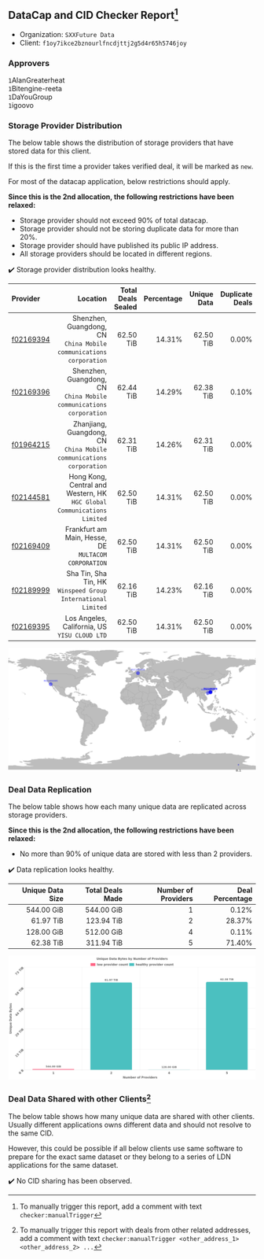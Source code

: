 ## DataCap and CID Checker Report[^1]
 - Organization: `SXXFuture Data`
 - Client: `f1oy7ikce2bznourlfncdjttj2g5d4r65h5746joy`
### Approvers
`1`AlanGreaterheat<br/>`1`Bitengine-reeta<br/>`1`DaYouGroup<br/>`1`igoovo

### Storage Provider Distribution
The below table shows the distribution of storage providers that have stored data for this client.

If this is the first time a provider takes verified deal, it will be marked as `new`.

For most of the datacap application, below restrictions should apply.

**Since this is the 2nd allocation, the following restrictions have been relaxed:**
 - Storage provider should not exceed 90% of total datacap.
 - Storage provider should not be storing duplicate data for more than 20%.
 - Storage provider should have published its public IP address.
 - All storage providers should be located in different regions.

✔️ Storage provider distribution looks healthy.

| Provider                                              |                                                                   Location | Total Deals Sealed | Percentage | Unique Data | Duplicate Deals |
| :---------------------------------------------------- | -------------------------------------------------------------------------: | -----------------: | ---------: | ----------: | --------------: |
| [f02169394](https://filfox.info/en/address/f02169394) |      Shenzhen, Guangdong, CN<br/>`China Mobile communications corporation` |          62.50 TiB |     14.31% |   62.50 TiB |           0.00% |
| [f02169396](https://filfox.info/en/address/f02169396) |      Shenzhen, Guangdong, CN<br/>`China Mobile communications corporation` |          62.44 TiB |     14.29% |   62.38 TiB |           0.10% |
| [f01964215](https://filfox.info/en/address/f01964215) |     Zhanjiang, Guangdong, CN<br/>`China Mobile communications corporation` |          62.31 TiB |     14.26% |   62.31 TiB |           0.00% |
| [f02144581](https://filfox.info/en/address/f02144581) | Hong Kong, Central and Western, HK<br/>`HGC Global Communications Limited` |          62.50 TiB |     14.31% |   62.50 TiB |           0.00% |
| [f02169409](https://filfox.info/en/address/f02169409) |                    Frankfurt am Main, Hesse, DE<br/>`MULTACOM CORPORATION` |          62.50 TiB |     14.31% |   62.50 TiB |           0.00% |
| [f02189999](https://filfox.info/en/address/f02189999) |            Sha Tin, Sha Tin, HK<br/>`Winspeed Group International Limited` |          62.16 TiB |     14.23% |   62.16 TiB |           0.00% |
| [f02169395](https://filfox.info/en/address/f02169395) |                           Los Angeles, California, US<br/>`YISU CLOUD LTD` |          62.50 TiB |     14.31% |   62.50 TiB |           0.00% |

<img src="https://raw.githubusercontent.com/data-preservation-programs/filplus-checker-assets/main/filecoin-project/filecoin-plus-large-datasets/issues/1749/1688394091672.png"/>

### Deal Data Replication
The below table shows how each many unique data are replicated across storage providers.


**Since this is the 2nd allocation, the following restrictions have been relaxed:**
- No more than 90% of unique data are stored with less than 2 providers.

✔️ Data replication looks healthy.

| Unique Data Size | Total Deals Made | Number of Providers | Deal Percentage |
| ---------------: | ---------------: | ------------------: | --------------: |
|       544.00 GiB |       544.00 GiB |                   1 |           0.12% |
|        61.97 TiB |       123.94 TiB |                   2 |          28.37% |
|       128.00 GiB |       512.00 GiB |                   4 |           0.11% |
|        62.38 TiB |       311.94 TiB |                   5 |          71.40% |

<img src="https://raw.githubusercontent.com/data-preservation-programs/filplus-checker-assets/main/filecoin-project/filecoin-plus-large-datasets/issues/1749/1688394092509.png"/>

### Deal Data Shared with other Clients[^3]
The below table shows how many unique data are shared with other clients.
Usually different applications owns different data and should not resolve to the same CID.

However, this could be possible if all below clients use same software to prepare for the exact same dataset or they belong to a series of LDN applications for the same dataset.

✔️ No CID sharing has been observed.

[^1]: To manually trigger this report, add a comment with text `checker:manualTrigger`

[^2]: Deals from those addresses are combined into this report as they are specified with `checker:manualTrigger`

[^3]: To manually trigger this report with deals from other related addresses, add a comment with text `checker:manualTrigger <other_address_1> <other_address_2> ...`

